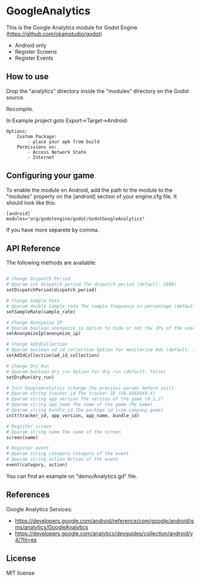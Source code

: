 GoogleAnalytics
=====
This is the Google Analytics module for Godot Engine (https://github.com/okamstudio/godot)
- Android only
- Register Screens
- Register Events

How to use
----------
Drop the "analytics" directory inside the "modules" directory on the Godot source.

Recompile.

In Example project goto Export->Target->Android:

	Options:
		Custom Package:
			- place your apk from build
		Permissions on:
			- Access Network State
			- Internet

Configuring your game
---------------------

To enable the module on Android, add the path to the module to the "modules" property on the [android] section of your engine.cfg file. It should look like this:

	[android]
	modules="org/godotengine/godot/GodotGoogleAnalytics"

If you have more separete by comma.

API Reference
-------------

The following methods are available:
```python

# Change Dispatch Period
# @param int dispatch_period The dispatch period (default: 1800)
setDispatchPeriod(dispatch_period)

# Change Sample Rate
# @param double sample_rate The sample frequency in percentage (default: 100.0d)
setSampleRate(sample_rate)

# Change Anonymize IP
# @param boolean anonymize_ip Option to hide or not the IPs of the users (default: false)
setAnonymizeIp(anonymize_ip)

# Change AdIdCollection
# @param boolean ad_id_collection Option for monitorize Ads (default: true)
setAdIdCollection(ad_id_collection)

# Change Dry Run
# @param boolean dry_run Option for dry run (default: false)
setDryRun(dry_run)

# Init GoogleAnalytics (change the previous params before init)
# @param string tracker_id The tracker ID (UA-XXXXXXX-X)
# @param string app_version The version of the game (0.1.2)
# @param string app_name The name of the game (My Game)
# @param string bundle_id The package id (com.company.game)
init(tracker_id, app_version, app_name, bundle_id)

# Register screen
# @param string name The name of the screen
screen(name)

# Register event
# @param string category Category of the event
# @param string action Action of the event
event(category, action)
```

You can find an example on "demo/Analytics.gd" file.

References
-------------
Google Analytics Services:
* https://developers.google.com/android/reference/com/google/android/gms/analytics/GoogleAnalytics
* https://developers.google.com/analytics/devguides/collection/android/v4/?hl=es


License
-------------
MIT license
